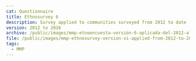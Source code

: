 ```yaml
---
cat: Questionnaire
title: Ethnosurvey 6
description: Survey applied to communities surveyed from 2012 to date (i.e. 135 to 161).
version: 2012 to 2016
archivo: /public/images/mmp-etnoencuesta-versión-6-aplicada-del-2012-al-2016.pdf
file: /public/images/mmp-ethnosurvey-version-vi-applied-from-2012-to-2016-english.pdf
tags:
  - MMP
---
```

